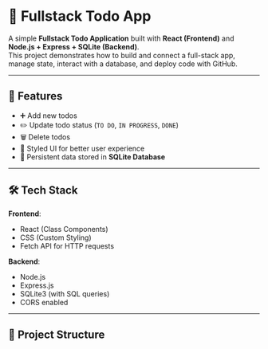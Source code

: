 # 📝 Fullstack Todo App

A simple **Fullstack Todo Application** built with **React (Frontend)** and **Node.js + Express + SQLite (Backend)**.  
This project demonstrates how to build and connect a full-stack app, manage state, interact with a database, and deploy code with GitHub.

---

## 🚀 Features
- ➕ Add new todos  
- ✏️ Update todo status (`TO DO`, `IN PROGRESS`, `DONE`)  
- 🗑️ Delete todos  
- 🎨 Styled UI for better user experience  
- 🔄 Persistent data stored in **SQLite Database**

---

## 🛠️ Tech Stack
**Frontend**:
- React (Class Components)
- CSS (Custom Styling)
- Fetch API for HTTP requests  

**Backend**:
- Node.js
- Express.js
- SQLite3 (with SQL queries)
- CORS enabled  

---

## 📂 Project Structure
